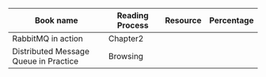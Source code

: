 Book name|Reading Process|Resource|Percentage
--|--|--|--
RabbitMQ in action|Chapter2||
Distributed Message Queue in Practice|Browsing||
